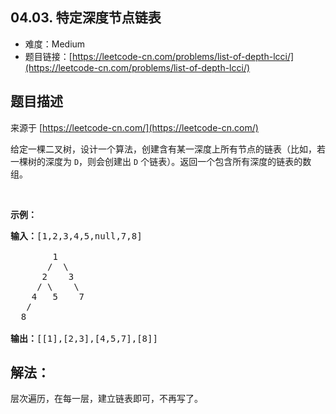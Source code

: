 ##  04.03. 特定深度节点链表

- 难度：Medium
- 题目链接：[https://leetcode-cn.com/problems/list-of-depth-lcci/](https://leetcode-cn.com/problems/list-of-depth-lcci/)


## 题目描述

来源于 [https://leetcode-cn.com/](https://leetcode-cn.com/)

<p>给定一棵二叉树，设计一个算法，创建含有某一深度上所有节点的链表（比如，若一棵树的深度为 <code>D</code>，则会创建出 <code>D</code> 个链表）。返回一个包含所有深度的链表的数组。</p>

<p>&nbsp;</p>

<p><strong>示例：</strong></p>

<pre><strong>输入：</strong>[1,2,3,4,5,null,7,8]

        1
       /  \ 
      2    3
     / \    \ 
    4   5    7
   /
  8

<strong>输出：</strong>[[1],[2,3],[4,5,7],[8]]
</pre>


## 解法：

层次遍历，在每一层，建立链表即可，不再写了。
